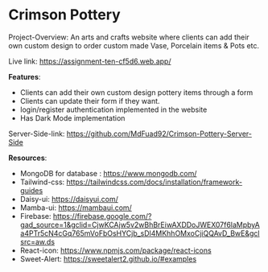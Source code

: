 # Crimson Pottery 

Project-Overview: An arts and crafts website where clients can add their own custom design to order custom made Vase, Porcelain items & Pots etc.

Live link: https://assignment-ten-cf5d6.web.app/

**Features**: 
- Clients can add their own custom design pottery items through  a form
- Clients can update their form if they want.
- login/register authentication implemented in the website
- Has Dark Mode implementation
  
Server-Side-link: https://github.com/MdFuad92/Crimson-Pottery-Server-Side

**Resources**:
- MongoDB for database : https://www.mongodb.com/
- Tailwind-css: https://tailwindcss.com/docs/installation/framework-guides
- Daisy-ui: https://daisyui.com/
- Mamba-ui: https://mambaui.com/
- Firebase: https://firebase.google.com/?gad_source=1&gclid=CjwKCAjw5v2wBhBrEiwAXDDoJWEX07f6laMpbyAa4PTr5cN4cGq765mVoFbOsHYCjb_sDl4MKhhOMxoCjiQQAvD_BwE&gclsrc=aw.ds
- React-icon: https://www.npmjs.com/package/react-icons
- Sweet-Alert: https://sweetalert2.github.io/#examples
